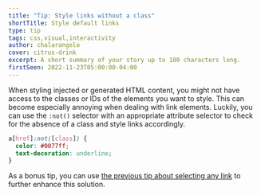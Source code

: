 ```yaml
---
title: "Tip: Style links without a class"
shortTitle: Style default links
type: tip
tags: css,visual,interactivity
author: chalarangelo
cover: citrus-drink
excerpt: A short summary of your story up to 180 characters long.
firstSeen: 2022-11-23T05:00:00-04:00
---
```


When styling injected or generated HTML content, you might not have access to the classes or IDs of the elements you want to style. This can become especially annoying when dealing with link elements. Luckily, you can use the `:not()` selector with an appropriate attribute selector to check for the absence of a class and style links accordingly.

```css
a[href]:not([class]) {
  color: #0077ff;
  text-decoration: underline;
}
```

As a bonus tip, you can use [the previous tip about selecting any link](/articles/s/css-select-any-link) to further enhance this solution.
